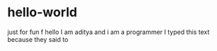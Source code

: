 # hello-world
just for fun f
hello 
      I am aditya and i am a programmer  I typed this text because they said to 
